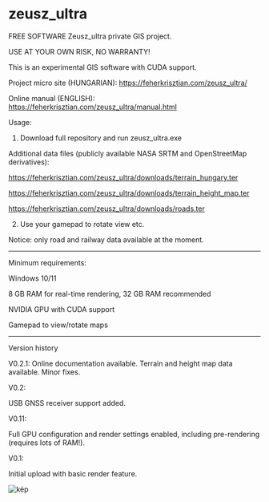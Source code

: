 # zeusz_ultra
FREE SOFTWARE
Zeusz_ultra private GIS project.

USE AT YOUR OWN RISK, NO WARRANTY!

This is an experimental GIS software with CUDA support.

Project micro site (HUNGARIAN): https://feherkrisztian.com/zeusz_ultra/

Online manual (ENGLISH): https://feherkrisztian.com/zeusz_ultra/manual.html

Usage:
1. Download full repository and run zeusz_ultra.exe

  Additional data files (publicly available NASA SRTM and OpenStreetMap derivatives):
  
   https://feherkrisztian.com/zeusz_ultra/downloads/terrain_hungary.ter
   
   https://feherkrisztian.com/zeusz_ultra/downloads/terrain_height_map.ter
   
   https://feherkrisztian.com/zeusz_ultra/downloads/roads.ter
   
2. Use your gamepad to rotate view etc.
 
Notice: only road and railway data available at the moment.

--------------------------------

Minimum requirements:

Windows 10/11

8 GB RAM for real-time rendering, 32 GB RAM recommended

NVIDIA GPU with CUDA support

Gamepad to view/rotate maps

-----------------------------
Version history

V0.2.1:
Online documentation available.
Terrain and height map data available.
Minor fixes.

V0.2:

USB GNSS receiver support added.

V0.11:

Full GPU configuration and render settings enabled, including pre-rendering (requires lots of RAM!).

V0.1:

Initial upload with basic render feature.



![kép](https://user-images.githubusercontent.com/116118578/198412287-3e29ad30-eac5-4fd9-a8a8-6b89214b26b0.png)

